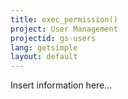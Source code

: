 ```yaml
---
title: exec_permission()
project: User Management
projectid: gs-users
lang: getsimple
layout: default
---
```


Insert information here...
